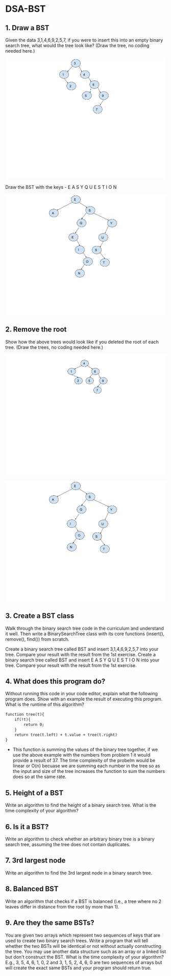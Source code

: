 # DSA-BST

## 1. Draw a BST

Given the data 3,1,4,6,9,2,5,7, if you were to insert this into an empty binary search tree, what would the tree look like? (Draw the tree, no coding needed here.)

![Diagram of Binary Search Tree](./diagrams/DSA-BST-1.png)

Draw the BST with the keys - E A S Y Q U E S T I O N

![Diagram of Binary Search Tree](./diagrams/DSA-BST-2.png)

## 2. Remove the root

Show how the above trees would look like if you deleted the root of each tree. (Draw the trees, no coding needed here.)

![Diagram of Binary Search Tree](./diagrams/DSA-BST-3.png)

![Diagram of Binary Search Tree](./diagrams/DSA-BST-4.png)

## 3. Create a BST class

Walk through the binary search tree code in the curriculum and understand it well. Then write a BinarySearchTree class with its core functions (insert(), remove(), find()) from scratch.

Create a binary search tree called BST and insert 3,1,4,6,9,2,5,7 into your tree. Compare your result with the result from the 1st exercise.
Create a binary search tree called BST and insert E A S Y Q U E S T I O N into your tree. Compare your result with the result from the 1st exercise.

## 4. What does this program do?

Without running this code in your code editor, explain what the following program does. Show with an example the result of executing this program. What is the runtime of this algorithm?
```
function tree(t){
    if(!t){
        return 0;
    }
    return tree(t.left) + t.value + tree(t.right)
}
```
* This function is summing the values of the binary tree together, if we use the above example with the numbers from problem 1 it would provide a result of 37. The time complexity of the probelm would be linear or O(n) becuase we are summing each number in the tree so as the input and size of the tree increases the function to sum the numbers does so at the same rate.

## 5. Height of a BST

Write an algorithm to find the height of a binary search tree. What is the time complexity of your algorithm?

## 6. Is it a BST?

Write an algorithm to check whether an arbitrary binary tree is a binary search tree, assuming the tree does not contain duplicates.

## 7. 3rd largest node

Write an algorithm to find the 3rd largest node in a binary search tree.

## 8. Balanced BST

Write an algorithm that checks if a BST is balanced (i.e., a tree where no 2 leaves differ in distance from the root by more than 1).

## 9. Are they the same BSTs?

You are given two arrays which represent two sequences of keys that are used to create two binary search trees. Write a program that will tell whether the two BSTs will be identical or not without actually constructing the tree. You may use another data structure such as an array or a linked list but don't construct the BST. What is the time complexity of your algorithm? E.g., 3, 5, 4, 6, 1, 0, 2 and 3, 1, 5, 2, 4, 6, 0 are two sequences of arrays but will create the exact same BSTs and your program should return true.